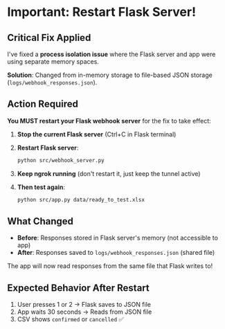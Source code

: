 # Important: Restart Flask Server!

## Critical Fix Applied

I've fixed a **process isolation issue** where the Flask server and app were using separate memory spaces. 

**Solution**: Changed from in-memory storage to file-based JSON storage (`logs/webhook_responses.json`).

## Action Required

**You MUST restart your Flask webhook server** for the fix to take effect:

1. **Stop the current Flask server** (Ctrl+C in Flask terminal)

2. **Restart Flask server**:
   ```bash
   python src/webhook_server.py
   ```

3. **Keep ngrok running** (don't restart it, just keep the tunnel active)

4. **Then test again**:
   ```bash
   python src/app.py data/ready_to_test.xlsx
   ```

## What Changed

- **Before**: Responses stored in Flask server's memory (not accessible to app)
- **After**: Responses saved to `logs/webhook_responses.json` (shared file)

The app will now read responses from the same file that Flask writes to!

## Expected Behavior After Restart

1. User presses 1 or 2 → Flask saves to JSON file
2. App waits 30 seconds → Reads from JSON file
3. CSV shows `confirmed` or `cancelled` ✅

